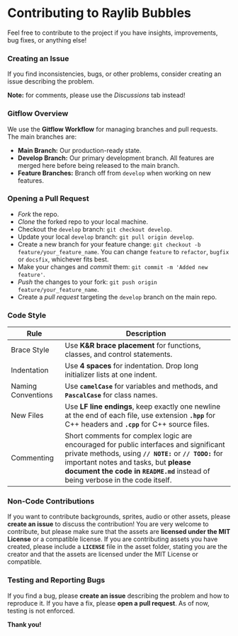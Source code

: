 # Contributing to Raylib Bubbles

Feel free to contribute to the project if you have insights, improvements, bug fixes, or anything else!

### Creating an Issue

If you find inconsistencies, bugs, or other problems, consider creating an issue describing the problem.

**Note:** for comments, please use the *Discussions* tab instead!

### Gitflow Overview

We use the **Gitflow Workflow** for managing branches and pull requests. The main branches are:

+ **Main Branch:** Our production-ready state.
+ **Develop Branch:** Our primary development branch. All features are merged here before being released to the main branch.
+ **Feature Branches:** Branch off from `develop` when working on new features.

### Opening a Pull Request

+ *Fork* the repo.
+ *Clone* the forked repo to your local machine.
+ Checkout the `develop` branch: `git checkout develop`.
+ Update your local `develop` branch: `git pull origin develop`.
+ Create a new branch for your feature change: `git checkout -b feature/your_feature_name`. You can change `feature` to `refactor`, `bugfix` or `docsfix`, whichever fits best.
+ Make your changes and *commit* them: `git commit -m 'Added new feature'`.
+ *Push* the changes to your fork: `git push origin feature/your_feature_name`.
+ Create a *pull request* targeting the `develop` branch on the main repo.

### Code Style

| Rule | Description |
| ---- | ----------- |
| Brace Style | Use **K&R brace placement** for functions, classes, and control statements. |
| Indentation | Use **4 spaces** for indentation. Drop long initializer lists at one indent. |
| Naming Conventions | Use **`camelCase`** for variables and methods, and **`PascalCase`** for class names. |
| New Files | Use **LF line endings**, keep exactly one newline at the end of each file, use extension **`.hpp`** for C++ headers and **`.cpp`** for C++ source files. |
| Commenting | Short comments for complex logic are encouraged for public interfaces and significant private methods, using **`// NOTE:`** or **`// TODO:`** for important notes and tasks, but **please document the code in `README.md`** instead of being verbose in the code itself. |

### Non-Code Contributions

If you want to contribute backgrounds, sprites, audio or other assets, please **create an issue** to discuss the contribution! You are very welcome to contribute, but please make sure that the assets are **licensed under the MIT License** or a compatible license. If you are contributing assets you have created, please include a **`LICENSE`** file in the asset folder, stating you are the creator and that the assets are licensed under the MIT License or compatible.

### Testing and Reporting Bugs

If you find a bug, please **create an issue** describing the problem and how to reproduce it. If you have a fix, please **open a pull request**. As of now, testing is not enforced.

**Thank you!**
